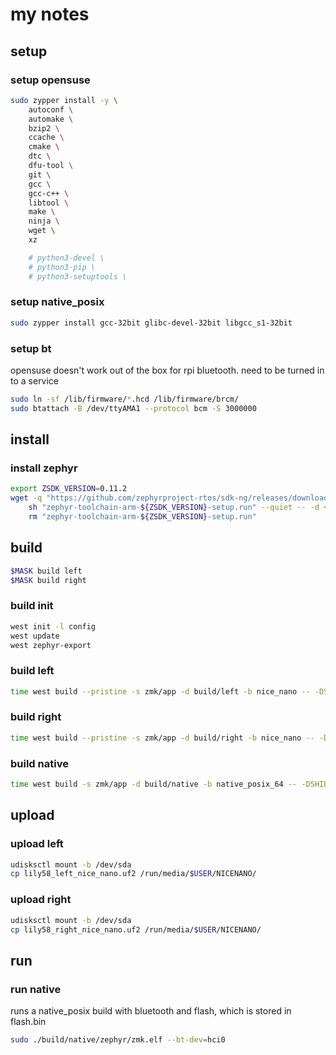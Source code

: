 # my notes

## setup

### setup opensuse

~~~bash
sudo zypper install -y \
    autoconf \
    automake \
    bzip2 \
    ccache \
    cmake \
    dtc \
    dfu-tool \
    git \
    gcc \
    gcc-c++ \
    libtool \
    make \
    ninja \
    wget \
    xz

    # python3-devel \
    # python3-pip \
    # python3-setuptools \
~~~

### setup native_posix

~~~bash
sudo zypper install gcc-32bit glibc-devel-32bit libgcc_s1-32bit
~~~

### setup bt

opensuse doesn't work out of the box for rpi bluetooth. need to be turned in to a service

~~~bash
sudo ln -sf /lib/firmware/*.hcd /lib/firmware/brcm/
sudo btattach -B /dev/ttyAMA1 --protocol bcm -S 3000000
~~~

## install

### install zephyr

~~~bash
export ZSDK_VERSION=0.11.2
wget -q "https://github.com/zephyrproject-rtos/sdk-ng/releases/download/v${ZSDK_VERSION}/zephyr-toolchain-arm-${ZSDK_VERSION}-setup.run" && \
    sh "zephyr-toolchain-arm-${ZSDK_VERSION}-setup.run" --quiet -- -d ~/.local/zephyr-sdk-${ZSDK_VERSION} && \
    rm "zephyr-toolchain-arm-${ZSDK_VERSION}-setup.run"
~~~

## build

~~~bash
$MASK build left
$MASK build right
~~~

### build init

~~~bash
west init -l config
west update
west zephyr-export
~~~

### build left

~~~bash
time west build --pristine -s zmk/app -d build/left -b nice_nano -- -DSHIELD=lily58_left -DZMK_CONFIG=$PWD/config
~~~

### build right

~~~bash
time west build --pristine -s zmk/app -d build/right -b nice_nano -- -DSHIELD=lily58_right -DZMK_CONFIG=$PWD/config
~~~

### build native

~~~bash
time west build -s zmk/app -d build/native -b native_posix_64 -- -DSHIELD=zmk_linux -DZMK_CONFIG=$PWD/native_posix_config
~~~

## upload

### upload left

~~~bash
udisksctl mount -b /dev/sda
cp lily58_left_nice_nano.uf2 /run/media/$USER/NICENANO/
~~~

### upload right

~~~bash
udisksctl mount -b /dev/sda
cp lily58_right_nice_nano.uf2 /run/media/$USER/NICENANO/
~~~

## run

### run native

runs a native_posix build with bluetooth and flash, which is stored in flash.bin

~~~bash
sudo ./build/native/zephyr/zmk.elf --bt-dev=hci0
~~~
